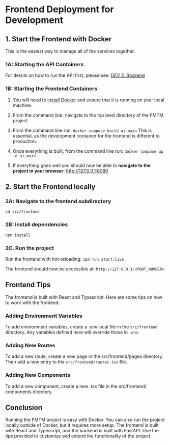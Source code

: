 # Frontend Deployment for Development

## 1. Start the Frontend with Docker

This is the easiest way to manage all of the services together.

### 1A: Starting the API Containers

For details on how to run the API first, please see: [DEV 2. Backend](https://github.com/hotosm/fmtm/wiki/DEV-2.-Backend)

### 1B: Starting the Frontend Containers

1. You will need to [Install Docker](https://docs.docker.com/engine/install/) and ensure that it is running on your local machine.
2. From the command line: navigate to the top level directory of the FMTM project.
3. From the command line run: `docker compose build ui-main`
   This is essential, as the development container for the frontend is different to production.
4. Once everything is built, from the command line run: `docker compose up -d ui-main`

5. If everything goes well you should now be able to **navigate to the project in your browser:** <http://127.0.0.1:8080>

## 2. Start the Frontend locally

### 2A: Navigate to the frontend subdirectory

`cd src/frontend`

### 2B: Install dependencies

`npm install`

### 2C. Run the project

Run the frontend with hot-reloading: `npm run start:live`

The frontend should now be accessible at: `http://127.0.0.1:<PORT_NUMBER>`

## Frontend Tips

The frontend is built with React and Typescript. Here are some tips on how to work with the frontend:

### Adding Environment Variables

To add environment variables, create a .env.local file in the `src/frontend`
directory. Any variables defined here will override those in `.env`.

### Adding New Routes

To add a new route, create a new page in the src/frontend/pages
directory. Then add a new entry to the `src/frontend/router.tsx` file.

### Adding New Components

To add a new component, create a new .tsx file in the src/frontend/
components directory.

## Conclusion

Running the FMTM project is easy with Docker. You can also run the
project locally outside of Docker, but it requires more setup. The
frontend is built with React and Typescript, and the backend is built
with FastAPI. Use the tips provided to customize and extend the
functionality of the project.
